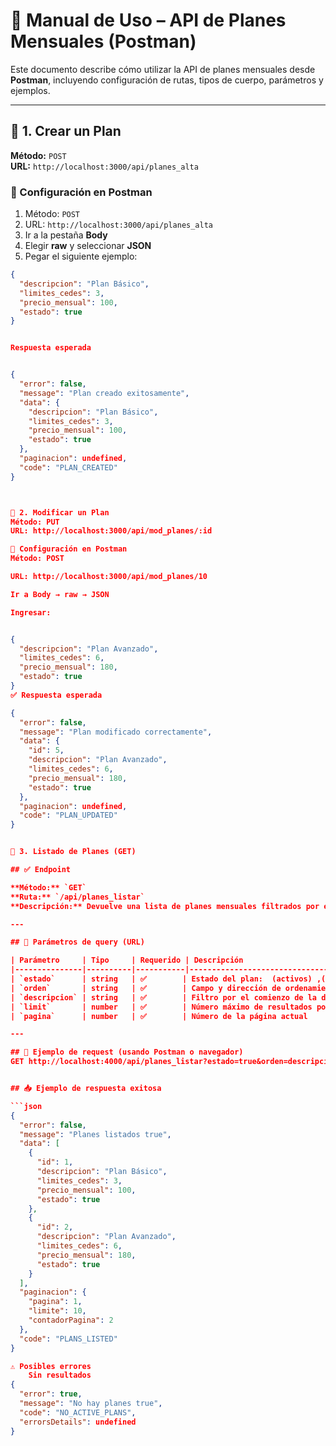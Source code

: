 # 📘 Manual de Uso – API de Planes Mensuales (Postman)

Este documento describe cómo utilizar la API de planes mensuales desde **Postman**, incluyendo configuración de rutas, tipos de cuerpo, parámetros y ejemplos.

---

## 📌 1. Crear un Plan

**Método:** `POST`  
**URL:** `http://localhost:3000/api/planes_alta`

### 🔧 Configuración en Postman

1. Método: `POST`
2. URL: `http://localhost:3000/api/planes_alta`
3. Ir a la pestaña **Body**
4. Elegir **raw** y seleccionar **JSON**
5. Pegar el siguiente ejemplo:

```json
{
  "descripcion": "Plan Básico",
  "limites_cedes": 3,
  "precio_mensual": 100,
  "estado": true
}


Respuesta esperada


{
  "error": false,
  "message": "Plan creado exitosamente",
  "data": {
    "descripcion": "Plan Básico",
    "limites_cedes": 3,
    "precio_mensual": 100,
    "estado": true
  },
  "paginacion": undefined,
  "code": "PLAN_CREATED"
}



📌 2. Modificar un Plan
Método: PUT
URL: http://localhost:3000/api/mod_planes/:id

🔧 Configuración en Postman
Método: POST

URL: http://localhost:3000/api/mod_planes/10

Ir a Body → raw → JSON

Ingresar:


{
  "descripcion": "Plan Avanzado",
  "limites_cedes": 6,
  "precio_mensual": 180,
  "estado": true
}
✅ Respuesta esperada

{
  "error": false,
  "message": "Plan modificado correctamente",
  "data": {
    "id": 5,
    "descripcion": "Plan Avanzado",
    "limites_cedes": 6,
    "precio_mensual": 180,
    "estado": true
  },
  "paginacion": undefined,
  "code": "PLAN_UPDATED"
}


📌 3. Listado de Planes (GET)

## ✅ Endpoint

**Método:** `GET`  
**Ruta:** `/api/planes_listar`  
**Descripción:** Devuelve una lista de planes mensuales filtrados por estado, ordenados por campo, y paginados.

---

## 🔧 Parámetros de query (URL)

| Parámetro     | Tipo     | Requerido | Descripción                                         |
|---------------|----------|-----------|-----------------------------------------------------|
| `estado`      | string   | ✅        | Estado del plan:  (activos) ,(inactivos) o (pendientes) |
| `orden`       | string   | ✅        | Campo y dirección de ordenamiento, ej. `id ASC`, `precio_mensual DESC` |
| `descripcion` | string   | ✅        | Filtro por el comienzo de la descripción del plan    |
| `limit`       | number   | ✅        | Número máximo de resultados por página              |
| `pagina`      | number   | ✅        | Número de la página actual                          |

---

## 🧪 Ejemplo de request (usando Postman o navegador)
GET http://localhost:4000/api/planes_listar?estado=true&orden=descripcion&descripcion=Plan&limit=10&pagina=1


## 📥 Ejemplo de respuesta exitosa

```json
{
  "error": false,
  "message": "Planes listados true",
  "data": [
    {
      "id": 1,
      "descripcion": "Plan Básico",
      "limites_cedes": 3,
      "precio_mensual": 100,
      "estado": true
    },
    {
      "id": 2,
      "descripcion": "Plan Avanzado",
      "limites_cedes": 6,
      "precio_mensual": 180,
      "estado": true
    }
  ],
  "paginacion": {
    "pagina": 1,
    "limite": 10,
    "contadorPagina": 2
  },
  "code": "PLANS_LISTED"
}

⚠️ Posibles errores
    Sin resultados
{
  "error": true,
  "message": "No hay planes true",
  "code": "NO_ACTIVE_PLANS",
  "errorsDetails": undefined
}